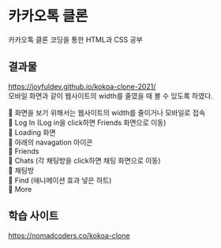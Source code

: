# 카카오톡 클론

카카오톡 클론 코딩을 통한 HTML과 CSS 공부

## 결과물

https://joyfuldev.github.io/kokoa-clone-2021/  
모바일 화면과 같이 웹사이트의 width를 줄였을 때 볼 수 있도록 하였다.  

🥝 화면을 보기 위해서는 웹사이트의 width를 줄이거나 모바일로 접속  
🍇 Log In (Log in을 click하면 Friends 화면으로 이동)  
🍉 Loading 화면  
🍊 아래의 navagation 아이콘  
🍋 Friends  
🍎 Chats (각 채팅방을 click하면 채팅 화면으로 이동)  
🍒 채팅방  
🍑 Find (애니메이션 효과 넣은 하트)  
🥝 More

## 학습 사이트

https://nomadcoders.co/kokoa-clone